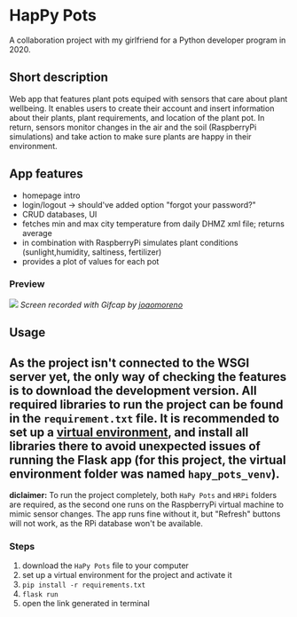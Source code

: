 # HapPy Pots
A collaboration project with my girlfriend for a Python developer program in 2020.

## Short description
Web app that features plant pots equiped with sensors that care about plant wellbeing.
It enables users to create their account and insert information about their plants, plant
requirements, and location of the plant pot. In return, sensors monitor changes in the air
and the soil (RaspberryPi simulations) and take action to make sure plants are happy in
their environment.

## App features
- homepage intro
- login/logout -> should've added option "forgot your password?"
- CRUD databases, UI
- fetches min and max city temperature from daily DHMZ xml file; returns average
- in combination with RaspberryPi simulates plant conditions (sunlight,humidity, saltiness, fertilizer)
- provides a plot of values for each pot

### Preview
![](HaPy_Pots_preview.gif)
*Screen recorded with Gifcap by [joaomoreno](https://github.com/joaomoreno/gifcap)*

## Usage
As the project isn't connected to the WSGI server yet, the only way of checking the features is to
download the development version.
All required libraries to run the project can be found in the `requirement.txt` file. It is recommended
to set up a [virtual environment](https://docs.python.org/3/library/venv.html), and install all libraries 
there to avoid unexpected issues of running the Flask app (for this project, the virtual environment folder was
named `hapy_pots_venv`).
---
**diclaimer:**
To run the project completely, both `HaPy Pots` and `HRPi` folders are required, as the second one runs on the RaspberryPi
virtual machine to mimic sensor changes. The app runs fine without it, but "Refresh" buttons will not work, as the RPi
database won't be available.

### Steps
1. download the `HaPy Pots` file to your computer
2. set up a virtual environment for the project and activate it
3. `pip install -r requirements.txt`
4. `flask run`
5. open the link generated in terminal
